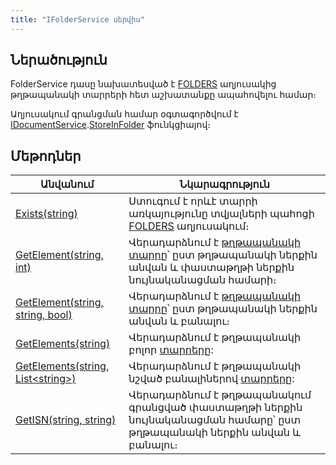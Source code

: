 ```yaml
---
title: "IFolderService սերվիս"
---
```


## Ներածություն

FolderService դասը նախատեսված է [FOLDERS](https://armsoft.github.io/as4x-docs/HTM/ProgrGuide/Database/Folders.html) աղյուսակից թղթապանակի տարրերի հետ աշխատանքը ապահովելու համար։

Աղյուսակում գրանցման համար օգտագործվում է [IDocumentService](IDocumentService.md).[StoreInFolder](IDocumentService/StoreInFolder.md) ֆունկցիայով։

## Մեթոդներ

| Անվանում | Նկարագրություն |
|----------|----------------|
| [Exists(string)](IFolderService/Exists.md) | Ստուգում է որևէ տարրի առկայությունը տվյալների պահոցի [FOLDERS](https://armsoft.github.io/as4x-docs/HTM/ProgrGuide/Database/Folders.html) աղյուսակում։ |
| [GetElement(string, int)](IFolderService/GetElement.md#ifoldersservicegetelementstring-int-մեթոդ) | Վերադարձնում է [թղթապանակի տարրը](../types/FolderElement.md)՝ ըստ թղթապանակի ներքին անվան և փաստաթղթի ներքին նույնականացման համարի։ |
| [GetElement(string, string, bool)](IFolderService/GetElement.md#ifoldersservicegetelementstring-string-bool-մեթոդ) | Վերադարձնում է [թղթապանակի տարրը](../types/FolderElement.md)՝ ըստ թղթապանակի ներքին անվան և բանալու։ |
| [GetElements(string)](IFolderService/GetElements.md#ifoldersservicegetelementsstring-մեթոդ) | Վերադարձնում է թղթապանակի բոլոր [տարրերը](../types/FolderElement.md): |
| [GetElements(string, List&lt;string&gt;)](IFolderService/GetElements.md#ifoldersservicegetelementsstring-list-մեթոդ) | Վերադարձնում է թղթապանակի նշված բանալիներով [տարրերը](../types/FolderElement.md): |
| [GetISN(string, string)](IFolderService/GetISN.md) | Վերադարձնում է թղթապանակում գրանցված փաստաթղթի ներքին նույնականացման համարը՝ ըստ թղթապանակի ներքին անվան և բանալու։ |
